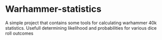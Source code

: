 # Warhammer-statistics
A simple project that contains some tools for calculating warhammer 40k statistics. Usefull determining likelihood and probabilities for various dice roll outcomes

